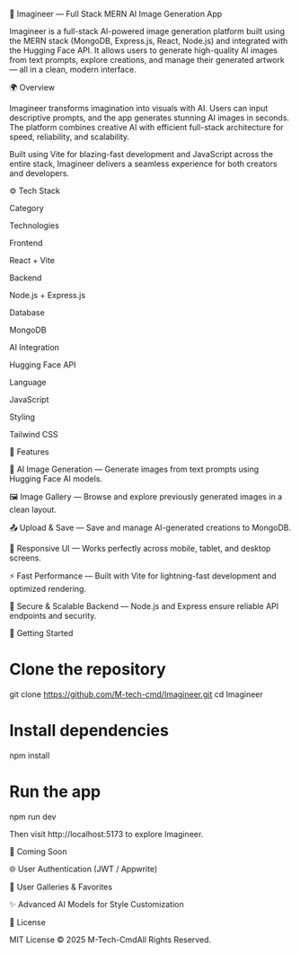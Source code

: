 🎨 Imagineer — Full Stack MERN AI Image Generation App

Imagineer is a full-stack AI-powered image generation platform built using the MERN stack (MongoDB, Express.js, React, Node.js) and integrated with the Hugging Face API. It allows users to generate high-quality AI images from text prompts, explore creations, and manage their generated artwork — all in a clean, modern interface.

🌍 Overview

Imagineer transforms imagination into visuals with AI. Users can input descriptive prompts, and the app generates stunning AI images in seconds. The platform combines creative AI with efficient full-stack architecture for speed, reliability, and scalability.

Built using Vite for blazing-fast development and JavaScript across the entire stack, Imagineer delivers a seamless experience for both creators and developers.

⚙️ Tech Stack

Category

Technologies

Frontend

React + Vite

Backend

Node.js + Express.js

Database

MongoDB

AI Integration

Hugging Face API

Language

JavaScript

Styling

Tailwind CSS

🔋 Features

🧠 AI Image Generation — Generate images from text prompts using Hugging Face AI models.

🖼️ Image Gallery — Browse and explore previously generated images in a clean layout.

📤 Upload & Save — Save and manage AI-generated creations to MongoDB.

📱 Responsive UI — Works perfectly across mobile, tablet, and desktop screens.

⚡ Fast Performance — Built with Vite for lightning-fast development and optimized rendering.

🔐 Secure & Scalable Backend — Node.js and Express ensure reliable API endpoints and security.

🚀 Getting Started

# Clone the repository
git clone https://github.com/M-tech-cmd/Imagineer.git
cd Imagineer

# Install dependencies
npm install

# Run the app
npm run dev

Then visit http://localhost:5173 to explore Imagineer.

🚧 Coming Soon

🌐 User Authentication (JWT / Appwrite)

💾 User Galleries & Favorites

✨ Advanced AI Models for Style Customization

📄 License

MIT License © 2025 M-Tech-CmdAll Rights Reserved.

